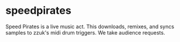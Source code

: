 speedpirates
============

Speed Pirates is a live music act. This downloads, remixes, and syncs samples to zzuk's midi drum triggers. We take audience requests.
